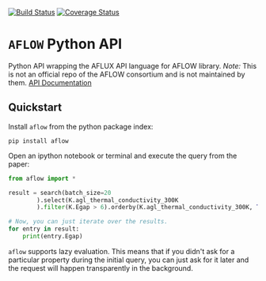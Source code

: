 [![Build Status](https://travis-ci.org/rosenbrockc/aflow.svg?branch=master)](https://travis-ci.org/rosenbrockc/aflow) [![Coverage Status](https://coveralls.io/repos/github/rosenbrockc/aflow/badge.svg?branch=master)](https://coveralls.io/github/rosenbrockc/aflow?branch=master)

# `AFLOW` Python API

Python API wrapping the AFLUX API language for AFLOW library. _Note:_ This is not an official repo of the AFLOW consortium and is not maintained by them. [API Documentation](https://rosenbrockc.github.io/aflow/)

## Quickstart

Install `aflow` from the python package index:

```
pip install aflow
```

Open an ipython notebook or terminal and execute the query from the paper:

```python
from aflow import *

result = search(batch_size=20
        ).select(K.agl_thermal_conductivity_300K
        ).filter(K.Egap > 6).orderby(K.agl_thermal_conductivity_300K, True)

# Now, you can just iterate over the results.
for entry in result:
    print(entry.Egap)
```

`aflow` supports lazy evaluation. This means that if you didn't ask for a particular property during the initial query, you can just ask for it later and the request will happen transparently in the background.


